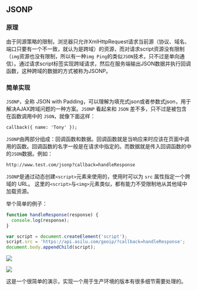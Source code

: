 ## JSONP


### 原理

由于同源策略的限制，浏览器只允许XmlHttpRequest请求当前源（协议、域名、端口只要有一个不一致，就认为是跨域）的资源，而对请求script资源没有限制（`img`资源也没有限制，所以有一种`img Ping`的类似`JSON`技术，只不过是单向通信）。通过请求script标签实现跨域请求，然后在服务端输出JSON数据并执行回调函数，这种跨域的数据的方式被称为JSONP。

### 简单实现

`JSONP`，全称 JSON with Padding，可以理解为填充式json或者参数式json，用于解决AJAX跨域问题的一种方案。`JSONP` 看起来和 `JSON` 差不多，只不过是被包含在函数调用中的 `JSON`，就像下面这样：

`callback({ name: 'Tony' });`

`JSONP`由两部分组成：回调函数和数据。回调函数就是当响应来时应该在页面中调用的函数。回调函数的名字一般是在请求中指定的。而数据就是传入回调函数的中的`JSON`数据。例如：

`http://www.test.com/jsonp?callback=handleResponse`

`JSONP`是通过动态创建`<script>`元素来使用的，使用时可以为 `src` 属性指定一个跨域的 URL。 这里的`<script>`与`<img>`元素类似，都有能力不受限制地从其他域中加载资源。

举个简单的例子：

```js
function handleResponse(response) {
  console.log(response);
}

var script = document.createElement('script');
script.src = 'https://api.asilu.com/geoip/?callback=handleResponse';
document.body.appendChild(script);
```

![](https://ws1.sinaimg.cn/large/006tNc79ly1g20xrvzldhj30x20ma0wz.jpg)

![](https://ws1.sinaimg.cn/large/006tNc79ly1g20xs8dejgj30x205kab0.jpg)

这是一个很简单的演示，实现一个用于生产环境的版本有很多细节需要处理的。



